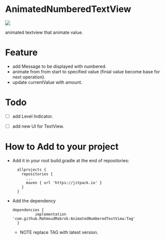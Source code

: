 # AnimatedNumberedTextView
[![](https://jitpack.io/v/MahmoudMabrok/AnimatedNumberedTextView.svg)](https://jitpack.io/#MahmoudMabrok/AnimatedNumberedTextView)

animated textview that animate value.

# Feature 
- add Message to be displayed with numbered.
- animate from from start to specified value (finial value become base for next operation).
- update currentValue with amount. 

# Todo 
- [ ] add Level Indicator.
- [ ] add new UI for TextView.



# How to Add to your project 
- Add it in your root build.gradle at the end of repositories:
  ```
    allprojects {
      repositories {
        ...
        maven { url 'https://jitpack.io' }
      }
    }
  ``` 
- Add the dependency
  ```
  dependencies {
            implementation 'com.github.MahmoudMabrok:AnimatedNumberedTextView:Tag'
    }
  ```
  - NOTE replace TAG with latest version.  

